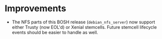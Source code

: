 # Improvements

- The NFS parts of this BOSH release (`debian_nfs_server`) now
  support either Trusty (now EOL'd) or Xenial stemcells.  Future
  stemcell lifecycle events should be easier to handle as well.
